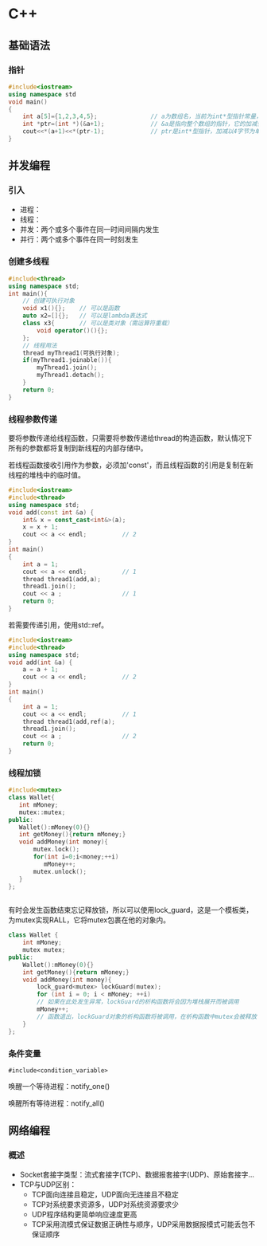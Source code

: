 # C++

## 基础语法

### 指针

```c++
#include<iostream>
using namespace std
void main()
{
	int a[5]={1,2,3,4,5};				// a为数组名，当前为int*型指针常量，它的加减以4字节为单位
	int *ptr=(int *)(&a+1);				// &a是指向整个数组的指针，它的加减会以20字节为单位
	cout<<*(a+1)<<*(ptr-1);				// ptr是int*型指针，加减以4字节为单位，输出：2,5
}
```

## 并发编程

### 引入

* 进程：
* 线程：
* 并发：两个或多个事件在同一时间间隔内发生
* 并行：两个或多个事件在同一时刻发生

### 创建多线程

```c++
#include<thread>
using namespace std;
int main(){
    // 创建可执行对象
	void x1(){};	// 可以是函数
	auto x2=[]{};	// 可以是lambda表达式
	class x3{		// 可以是类对象（需运算符重载）
		void operator()(){};
    };
	// 线程用法
	thread myThread1(可执行对象);
	if(myThread1.joinable()){
        myThread1.join();
		myThread1.detach();
    }
    return 0;
}
```

### 线程参数传递

要将参数传递给线程函数，只需要将参数传递给thread的构造函数，默认情况下所有的参数都将复制到新线程的内部存储中。

若线程函数接收引用作为参数，必须加'const'，而且线程函数的引用是复制在新线程的堆栈中的临时值。

```c++
#include<iostream>
#include<thread>
using namespace std;
void add(const int &a) {
	int& x = const_cast<int&>(a);
	x = x + 1;
	cout << a << endl;			// 2
}
int main()
{
	int a = 1;
	cout << a << endl;			// 1
	thread thread1(add,a);
	thread1.join();
	cout << a ;					// 1
	return 0;
}
```

若需要传递引用，使用std::ref。

```c++
#include<iostream>
#include<thread>
using namespace std;
void add(int &a) {
	a = a + 1;
	cout << a << endl;			// 2
}
int main()
{
	int a = 1;
	cout << a << endl;			// 1
	thread thread1(add,ref(a);
	thread1.join();
	cout << a ;					// 2
	return 0;
}
```

### 线程加锁

 ```c++
#include<mutex>
class Wallet{
    int mMoney;
    mutex::mutex;
public:    
    Wallet():mMoney(0){}
    int getMoney(){return mMoney;}
    void addMoney(int money){
        mutex.lock();
        for(int i=0;i<money;++i)
           mMoney++;
        mutex.unlock();
    }
};
        
 ```

有时会发生函数结束忘记释放锁，所以可以使用lock_guard，这是一个模板类，为mutex实现RALL，它将mutex包裹在他的对象内。

```C++ 
class Wallet {   
	int mMoney;
    mutex mutex;
public:  
	Wallet():mMoney(0){}
	int getMoney(){return mMoney;}
	void addMoney(int money){
 		lock_guard<mutex> lockGuard(mutex);
 		for (int i = 0; i < mMoney; ++i)
    	// 如果在此处发生异常，lockGuard的析构函数将会因为堆栈展开而被调用
    	mMoney++;
    	// 函数退出，lockGuard对象的析构函数将被调用，在析构函数中mutex会被释放
	}
};
```

### 条件变量

`#include<condition_variable>`

唤醒一个等待进程：notify_one() 

唤醒所有等待进程：notify_all() 

## 网络编程

### 概述

* Socket套接字类型：流式套接字(TCP)、数据报套接字(UDP)、原始套接字...
* TCP与UDP区别：
  * TCP面向连接且稳定，UDP面向无连接且不稳定
  * TCP对系统要求资源多，UDP对系统资源要求少
  * UDP程序结构更简单响应速度更高
  * TCP采用流模式保证数据正确性与顺序，UDP采用数据报模式可能丢包不保证顺序